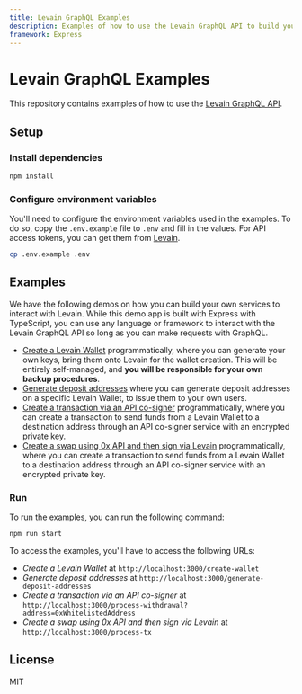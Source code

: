 ```yaml
---
title: Levain GraphQL Examples
description: Examples of how to use the Levain GraphQL API to build your own services.
framework: Express
---
```


# Levain GraphQL Examples

This repository contains examples of how to use the [Levain GraphQL API](https://developer.levain.tech/).

## Setup

### Install dependencies

```bash
npm install
```

### Configure environment variables

You'll need to configure the environment variables used in the examples. To do so, copy the `.env.example` file to `.env` and fill in the values. For API access tokens, you can get them from [Levain](https://app.levain.tech/).

```bash
cp .env.example .env
```

## Examples

We have the following demos on how you can build your own services to interact with Levain. While this demo app is built with Express with TypeScript, you can use any language or framework to interact with the Levain GraphQL API so long as you can make requests with GraphQL.

- [Create a Levain Wallet](./src/api/create-wallet.ts) programmatically, where you can generate your own keys, bring them onto Levain for the wallet creation. This will be entirely self-managed, and **you will be responsible for your own backup procedures**.
- [Generate deposit addresses](./src/api/generate-deposit-addresses.ts) where you can generate deposit addresses on a specific Levain Wallet, to issue them to your own users.
- [Create a transaction via an API co-signer](./src/api/api-cosigning.ts) programmatically, where you can create a transaction to send funds from a Levain Wallet to a destination address through an API co-signer service with an encrypted private key.
- [Create a swap using 0x API and then sign via Levain](./src/api/api-cosigning.ts) programmatically, where you can create a transaction to send funds from a Levain Wallet to a destination address through an API co-signer service with an encrypted private key.

### Run

To run the examples, you can run the following command:

```bash
npm run start
```

To access the examples, you'll have to access the following URLs:

- _Create a Levain Wallet_ at `http://localhost:3000/create-wallet`
- _Generate deposit addresses_ at `http://localhost:3000/generate-deposit-addresses`
- _Create a transaction via an API co-signer_ at `http://localhost:3000/process-withdrawal?address=0xWhitelistedAddress`
- _Create a swap using 0x API and then sign via Levain_ at `http://localhost:3000/process-tx`

## License

MIT
